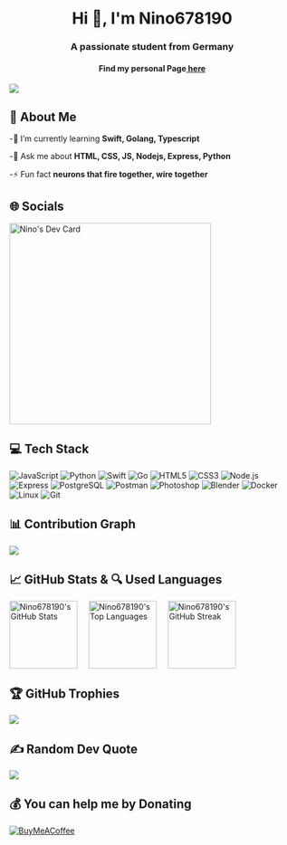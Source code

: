 <h1 align="center">Hi 👋, I'm Nino678190</h1>
    
<h3 align="center">A passionate student from Germany</h3>
<h4 align="center">Find my personal Page<a href="https://nino678190.github.io/nic-tolksdorf/"> here</a><h4>
    
    
    
![](https://visitcount.itsvg.in/api?id=Nino678190&label=Profile%20Views&color=0&icon=0&pretty=true)
## 🚀 About Me
-🌱 I’m currently learning **Swift, Golang, Typescript**

-💬 Ask me about **HTML, CSS, JS, Nodejs, Express, Python**

-⚡ Fun fact **neurons that fire together, wire together**


## 🌐 Socials
<a href="https://app.daily.dev/nino6781"><img src="https://api.daily.dev/devcards/v2/rpnFAiguJZRL1iKZRDE3c.png?r=4xl" width="356" alt="Nino's Dev Card"/></a>
    
## 💻 Tech Stack

![JavaScript](https://img.shields.io/badge/javascript-%23F7DF1C.svg?style=for-the-badge&logo=javascript&logoColor=white) ![Python](https://img.shields.io/badge/python-%2335766F.svg?style=for-the-badge&logo=python&logoColor=white) ![Swift](https://img.shields.io/badge/swift-%23F05138.svg?style=for-the-badge&logo=swift&logoColor=white) ![Go](https://img.shields.io/badge/go-%2300ADD8.svg?style=for-the-badge&logo=go&logoColor=white) ![HTML5](https://img.shields.io/badge/html5-%23E34F26.svg?style=for-the-badge&logo=html5&logoColor=white) ![CSS3](https://img.shields.io/badge/css3-%231572B6.svg?style=for-the-badge&logo=css3&logoColor=white) ![Node.js](https://img.shields.io/badge/nodejs-%236DA55F.svg?style=for-the-badge&logo=node.js&logoColor=white) ![Express](https://img.shields.io/badge/express-%23404D59.svg?style=for-the-badge&logo=express&logoColor=white) ![PostgreSQL](https://img.shields.io/badge/postgresql-%233477A0.svg?style=for-the-badge&logo=postgresql&logoColor=white) ![Postman](https://img.shields.io/badge/postman-%23FF6C37.svg?style=for-the-badge&logo=postman&logoColor=white) ![Photoshop](https://img.shields.io/badge/photoshop-%2301A5E0.svg?style=for-the-badge&logo=adobe-photoshop&logoColor=white) ![Blender](https://img.shields.io/badge/blender-%23F5792A.svg?style=for-the-badge&logo=blender&logoColor=white) ![Docker](https://img.shields.io/badge/docker-%230db7ed.svg?style=for-the-badge&logo=docker&logoColor=white) ![Linux](https://img.shields.io/badge/linux-%23000000.svg?style=for-the-badge&logo=linux&logoColor=white) ![Git](https://img.shields.io/badge/git-%23F05032.svg?style=for-the-badge&logo=git&logoColor=white)
    
    

      
## 📊 Contribution Graph
![](https://github-readme-activity-graph.vercel.app/graph?username=Nino678190&bg_color=000000&color=ffffff&line=00ccf5&point=ffffff&area=true&hide_border=true)
    
    

    
## 📈 GitHub Stats & 🔍 Used Languages

<div style="display: flex; gap: 20px;">  
<img height="120px" src="https://github-readme-stats.vercel.app/api?username=Nino678190&theme=vue-dark&hide_border=false&include_all_commits=true&count_private=true" alt="Nino678190's GitHub Stats" /> 
<img height="120px" src="https://github-readme-stats.vercel.app/api/top-langs/?username=Nino678190&theme=vue-dark&hide_border=false&include_all_commits=true&count_private=false&layout=compact" alt="Nino678190's Top Languages" />  
<img height="120px" src="https://github-readme-streak-stats.herokuapp.com/?user=Nino678190&theme=vue-dark&hide_border=false" alt="Nino678190's GitHub Streak" /> 
</div>
      
      
    

    
## 🏆 GitHub Trophies
![](https://github-profile-trophy.vercel.app/?username=Nino678190&theme=dracula&no-frame=false&no-bg=false&margin-w=4)
      
    

    
## ✍️ Random Dev Quote  
![](https://quotes-github-readme.vercel.app/api?type=horizontal&theme=dracula)
    
    

    
## 💰 You can help me by Donating
[![BuyMeACoffee](https://img.shields.io/badge/Buy%20Me%20a%20Coffee-ffdd00?style=for-the-badge&logo=buy-me-a-coffee&logoColor=black)](https://buymeacoffee.com/stellplatzfinder)

      
    
    
